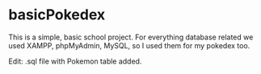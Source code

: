 # basicPokedex

This is a simple, basic school project. For everything database related we used XAMPP, phpMyAdmin, MySQL,
so I used them for my pokedex too. 

Edit: .sql file with Pokemon table added.

